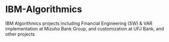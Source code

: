 # IBM-Algorithmics
IBM Algorithmics projects including Financial Engineering (SW) &amp; VAR implementation at Mizuho Bank Group, and customization at UFJ Bank, and other projects 
